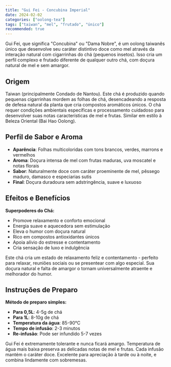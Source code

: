 ```yaml
---
title: "Gui Fei - Concubina Imperial"
date: 2024-02-02
categories: ["oolong-tea"]
tags: ["taiwan", "mel", "frutado", "único"]
recommended: true
---
```


Gui Fei, que significa "Concubina" ou "Dama Nobre", é um oolong taiwanês único que desenvolve seu caráter distintivo doce como mel através da interação natural com cigarrinhas do chá (pequenos insetos). Isso cria um perfil complexo e frutado diferente de qualquer outro chá, com doçura natural de mel e sem amargor.

## Origem

Taiwan (principalmente Condado de Nantou). Este chá é produzido quando pequenas cigarrinhas mordem as folhas de chá, desencadeando a resposta de defesa natural da planta que cria compostos aromáticos únicos. O chá requer condições ambientais específicas e processamento cuidadoso para desenvolver suas notas características de mel e frutas. Similar em estilo à Beleza Oriental (Bai Hao Oolong).

## Perfil de Sabor e Aroma

- **Aparência**: Folhas multicoloridas com tons brancos, verdes, marrons e vermelhos
- **Aroma**: Doçura intensa de mel com frutas maduras, uva moscatel e notas florais
- **Sabor**: Naturalmente doce com caráter proeminente de mel, pêssego maduro, damasco e especiarias sutis
- **Final**: Doçura duradoura sem adstringência, suave e luxuoso

## Efeitos e Benefícios

**Superpoderes do Chá:**
- Promove relaxamento e conforto emocional
- Energia suave e aquecedora sem estimulação
- Eleva o humor com doçura natural
- Rico em compostos antioxidantes únicos
- Apoia alívio do estresse e contentamento
- Cria sensação de luxo e indulgência

Este chá cria um estado de relaxamento feliz e contentamento - perfeito para relaxar, reuniões sociais ou se presentear com algo especial. Sua doçura natural e falta de amargor o tornam universalmente atraente e melhorador do humor.

## Instruções de Preparo

**Método de preparo simples:**
- **Para 0,5L**: 4-5g de chá
- **Para 1L**: 8-10g de chá
- **Temperatura da água**: 85-90°C
- **Tempo de infusão**: 2-3 minutos
- **Re-infusão**: Pode ser infundido 5-7 vezes

Gui Fei é extremamente tolerante e nunca ficará amargo. Temperatura de água mais baixa preserva as delicadas notas de mel e frutas. Cada infusão mantém o caráter doce. Excelente para apreciação à tarde ou à noite, e combina lindamente com sobremesas.
